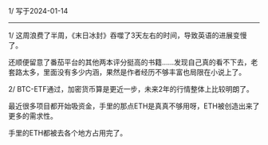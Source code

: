 1/ 写于2024-01-14

-----

1/  这周浪费了半周，《末日冰封》吞噬了3天左右的时间，导致英语的进展变慢了。

还顺便留意了番茄平台的其他两本评分挺高的书籍……发现自己真的看不下去，老套路太多，里面没有多少内涵，果然是作者经历不够丰富也局限在小说上了。

2/ BTC-ETF通过，加密货币算是更近一步，未来2年的行情整体上比较明朗了。

最近很多项目都开始吸资金，手里的那点ETH是真真不够用呀，ETH被创造出来了更多的需求性。

手里的ETH都被去各个地方占用完了。
